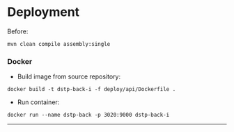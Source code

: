 # Deployment

Before: 

``` mvn clean compile assembly:single ```

### Docker

* Build image from source repository:

````docker build -t dstp-back-i -f deploy/api/Dockerfile .````

* Run container:

```docker run --name dstp-back -p 3020:9000 dstp-back-i```

*************************


